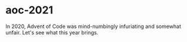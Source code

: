 # aoc-2021
In 2020, Advent of Code was mind-numbingly infuriating and somewhat unfair. Let's see what this year brings.
